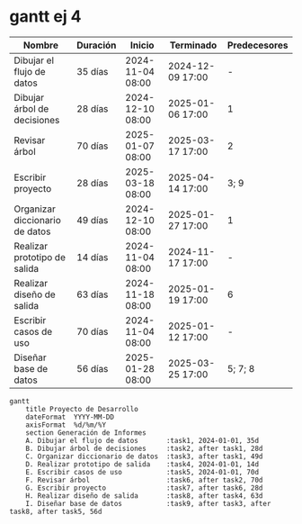 # gantt ej 4
| Nombre                        | Duración | Inicio           | Terminado       | Predecesores |
|-------------------------------|----------|------------------|-----------------|--------------|
| Dibujar el flujo de datos     | 35 días  | 2024-11-04 08:00 | 2024-12-09 17:00 | -            |
| Dibujar árbol de decisiones   | 28 días  | 2024-12-10 08:00 | 2025-01-06 17:00 | 1            |
| Revisar árbol                 | 70 días  | 2025-01-07 08:00 | 2025-03-17 17:00 | 2            |
| Escribir proyecto             | 28 días  | 2025-03-18 08:00 | 2025-04-14 17:00 | 3; 9         |
| Organizar diccionario de datos| 49 días  | 2024-12-10 08:00 | 2025-01-27 17:00 | 1            |
| Realizar prototipo de salida  | 14 días  | 2024-11-04 08:00 | 2024-11-17 17:00 | -            |
| Realizar diseño de salida     | 63 días  | 2024-11-18 08:00 | 2025-01-19 17:00 | 6            |
| Escribir casos de uso         | 70 días  | 2024-11-04 08:00 | 2025-01-12 17:00 | -            |
| Diseñar base de datos         | 56 días  | 2025-01-28 08:00 | 2025-03-25 17:00 | 5; 7; 8      |

```mermaid
gantt
    title Proyecto de Desarrollo
    dateFormat  YYYY-MM-DD
    axisFormat  %d/%m/%Y
    section Generación de Informes
    A. Dibujar el flujo de datos       :task1, 2024-01-01, 35d
    B. Dibujar árbol de decisiones     :task2, after task1, 28d
    C. Organizar diccionario de datos  :task3, after task1, 49d
    D. Realizar prototipo de salida    :task4, 2024-01-01, 14d
    E. Escribir casos de uso           :task5, 2024-01-01, 70d
    F. Revisar árbol                   :task6, after task2, 70d
    G. Escribir proyecto               :task7, after task6, 28d
    H. Realizar diseño de salida       :task8, after task4, 63d
    I. Diseñar base de datos           :task9, after task3, after task8, after task5, 56d




